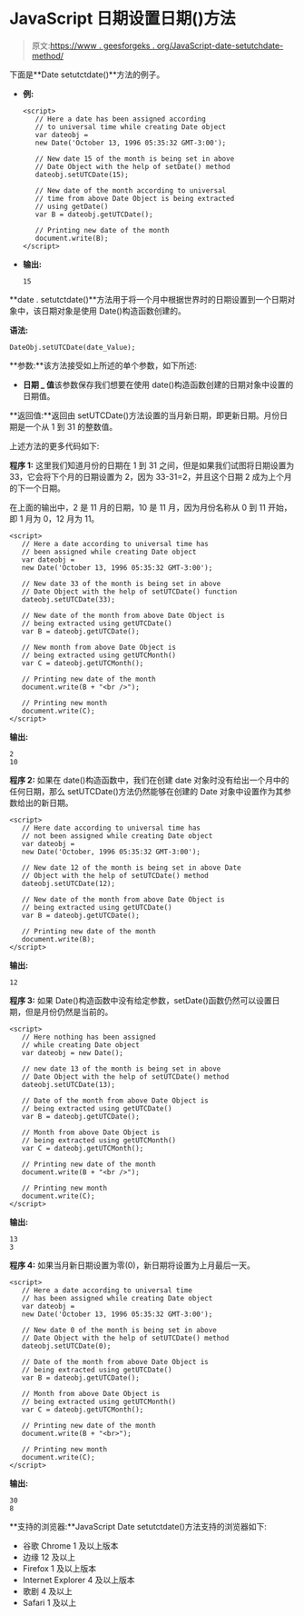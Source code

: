 # JavaScript 日期设置日期()方法

> 原文:[https://www . geesforgeks . org/JavaScript-date-setutchdate-method/](https://www.geeksforgeeks.org/javascript-date-setutcdate-method/)

下面是**Date setutctdate()**方法的例子。

*   **例:**

    ```
    <script>
       // Here a date has been assigned according 
       // to universal time while creating Date object
       var dateobj = 
       new Date('October 13, 1996 05:35:32 GMT-3:00');

       // New date 15 of the month is being set in above 
       // Date Object with the help of setDate() method
       dateobj.setUTCDate(15);

       // New date of the month according to universal 
       // time from above Date Object is being extracted 
       // using getDate()
       var B = dateobj.getUTCDate();

       // Printing new date of the month
       document.write(B);
    </script>
    ```

*   **输出:**

    ```
    15
    ```

**date . setutctdate()**方法用于将一个月中根据世界时的日期设置到一个日期对象中，该日期对象是使用 Date()构造函数创建的。

**语法:**

```
DateObj.setUTCDate(date_Value);
```

**参数:**该方法接受如上所述的单个参数，如下所述:

*   **日期 _ 值**该参数保存我们想要在使用 date()构造函数创建的日期对象中设置的日期值。

**返回值:**返回由 setUTCDate()方法设置的当月新日期，即更新日期。月份日期是一个从 1 到 31 的整数值。

上述方法的更多代码如下:

**程序 1:** 这里我们知道月份的日期在 1 到 31 之间，但是如果我们试图将日期设置为 33，它会将下个月的日期设置为 2，因为 33-31=2，并且这个日期 2 成为上个月的下一个日期。

在上面的输出中，2 是 11 月的日期，10 是 11 月，因为月份名称从 0 到 11 开始，即 1 月为 0，12 月为 11。

```
<script>
   // Here a date according to universal time has
   // been assigned while creating Date object
   var dateobj = 
   new Date('October 13, 1996 05:35:32 GMT-3:00');

   // New date 33 of the month is being set in above 
   // Date Object with the help of setUTCDate() function
   dateobj.setUTCDate(33);

   // New date of the month from above Date Object is
   // being extracted using getUTCDate()
   var B = dateobj.getUTCDate();

   // New month from above Date Object is
   // being extracted using getUTCMonth()
   var C = dateobj.getUTCMonth();

   // Printing new date of the month
   document.write(B + "<br />");

   // Printing new month
   document.write(C);
</script>
```

**输出:**

```
2
10
```

**程序 2:** 如果在 date()构造函数中，我们在创建 date 对象时没有给出一个月中的任何日期，那么 setUTCDate()方法仍然能够在创建的 Date 对象中设置作为其参数给出的新日期。

```
<script>
   // Here date according to universal time has
   // not been assigned while creating Date object
   var dateobj = 
   new Date('October, 1996 05:35:32 GMT-3:00');

   // New date 12 of the month is being set in above Date
   // Object with the help of setUTCDate() method
   dateobj.setUTCDate(12);

   // New date of the month from above Date Object is
   // being extracted using getUTCDate()
   var B = dateobj.getUTCDate();

   // Printing new date of the month
   document.write(B);
</script>
```

**输出:**

```
12
```

**程序 3:** 如果 Date()构造函数中没有给定参数，setDate()函数仍然可以设置日期，但是月份仍然是当前的。

```
<script>
   // Here nothing has been assigned
   // while creating Date object
   var dateobj = new Date();

   // new date 13 of the month is being set in above
   // Date Object with the help of setUTCDate() method
   dateobj.setUTCDate(13);

   // Date of the month from above Date Object is
   // being extracted using getUTCDate()
   var B = dateobj.getUTCDate();

   // Month from above Date Object is
   // being extracted using getUTCMonth()
   var C = dateobj.getUTCMonth();

   // Printing new date of the month
   document.write(B + "<br />");

   // Printing new month
   document.write(C);
</script>
```

**输出:**

```
13
3
```

**程序 4:** 如果当月新日期设置为零(0)，新日期将设置为上月最后一天。

```
<script>
   // Here a date according to universal time
   // has been assigned while creating Date object
   var dateobj = 
   new Date('October 13, 1996 05:35:32 GMT-3:00');

   // New date 0 of the month is being set in above 
   // Date Object with the help of setUTCDate() method
   dateobj.setUTCDate(0);

   // Date of the month from above Date Object is
   // being extracted using getUTCDate()
   var B = dateobj.getUTCDate();

   // Month from above Date Object is
   // being extracted using getUTCMonth()
   var C = dateobj.getUTCMonth();

   // Printing new date of the month
   document.write(B + "<br>");

   // Printing new month
   document.write(C);
</script>
```

**输出:**

```
30
8
```

**支持的浏览器:**JavaScript Date setutctdate()方法支持的浏览器如下:

*   谷歌 Chrome 1 及以上版本
*   边缘 12 及以上
*   Firefox 1 及以上版本
*   Internet Explorer 4 及以上版本
*   歌剧 4 及以上
*   Safari 1 及以上